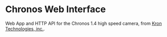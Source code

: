 # Chronos Web Interface

Web App and HTTP API for the Chronos 1.4 high speed camera, from [Kron Technologies, inc.](https://krontech.ca).